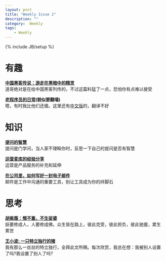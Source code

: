 ```yaml
---
layout: post
title: "Weekly Issue 2"
description: ""
category:  Weekly
tags: 
    - Weekly
---
```

{% include JB/setup %}

# 有趣
**[中国黑客传说：游走在黑暗中的精灵](http://taosay.net/?p=189)**  
道哥绝对是在给中国黑客列传的，不过这篇料猛了一点，恐怕你有点难以接受

**[老程序员的日常](http://www.mitbbs.com/article_t/Joke/32448171.html)(貌似要翻墙)**  
嗯，有时我比他们还傻。这里还有[中文版](http://blog.jobbole.com/33686/)的，翻译不好


# 知识
**[提问的智慧](http://www.wapm.cn/smart-questions/smart-questions-zh.html)**  
提问是门学问，当人家不理睬你时，反思一下自己的提问是否有智慧

**[运营麦库的经验分享](http://blog.sina.com.cn/s/blog_62eac7f1010173ad.html)**  
运营是产品服务的补充和延伸

**[在公司里，如何写好一封电子邮件](http://focuzine.com/2013/04/how-to-write-a-good-email-in-your-company/)**  
邮件是工作中沟通的重要工具，别让工具成为你的绊脚石


# 思考
**[胡紫薇：情不重，不生娑婆](http://www.niubo.cc/article-811-1.html)**  
妖要修成人，人要修成佛。众生皆在路上，彼此克受，彼此担负，彼此驰援，累生累世

**[王小波: 一只特立独行的猪](http://www.douban.com/group/topic/6822957/)**  
我有那么一丝丝的特立独行，全拜此文所赐。每次欣赏，我总在想：我被别人设置了吗?我设置了别人了吗?

